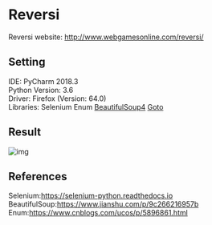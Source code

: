 # Reversi
Reversi website: http://www.webgamesonline.com/reversi/

Setting
-------
IDE: PyCharm 2018.3  
Python Version: 3.6  
Driver: Firefox (Version: 64.0)   
Libraries: Selenium  Enum [BeautifulSoup4](https://www.crummy.com/software/BeautifulSoup/bs4/doc/) [Goto](https://github.com/snoack/python-goto)

Result
---------
![img](https://github.com/JamesHoi/Img-storage/blob/master/Reversi/test-video_bigger_.gif)

References
---------
Selenium:https://selenium-python.readthedocs.io  
BeautifulSoup:https://www.jianshu.com/p/9c266216957b  
Enum:https://www.cnblogs.com/ucos/p/5896861.html




